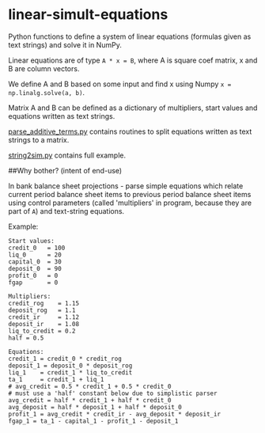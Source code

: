 # linear-simult-equations
Python functions to define a system of linear equations (formulas given as text strings) and solve it in NumPy.

Linear equations are of type ```A * x = B```, where A is square coef matrix,  x and B are column vectors.

We define A and B based on some input and find x using Numpy ```x = np.linalg.solve(a, b)```.

Matrix A and B can be defined as a dictionary of multipliers, start values and equations written as text strings.

[parse_additive_terms.py](parse_additive_terms.py) contains routines to split equations written as text strings to a matrix.

[string2sim.py](string2sim.py) contains full example. 

##Why bother? (intent of end-use)

In bank balance sheet projections - parse simple equations which relate current period balance sheet items to previous period balance sheet items using control parameters (called 'multipliers' in program, because they are part of ```A```) and text-string equations.

Example:
```
Start values:
credit_0   = 100
liq_0      = 20
capital_0  = 30
deposit_0  = 90
profit_0   = 0
fgap       = 0 

Multipliers:
credit_rog    = 1.15
deposit_rog   = 1.1
credit_ir     = 1.12
deposit_ir    = 1.08
liq_to_credit = 0.2
half = 0.5

Equations:
credit_1 = credit_0 * credit_rog 
deposit_1 = deposit_0 * deposit_rog 
liq_1    = credit_1 * liq_to_credit
ta_1     = credit_1 + liq_1
# avg_credit = 0.5 * credit_1 + 0.5 * credit_0
# must use a 'half' constant below due to simplistic parser
avg_credit = half * credit_1 + half * credit_0  
avg_deposit = half * deposit_1 + half * deposit_0  
profit_1 = avg_credit * credit_ir - avg_deposit * deposit_ir
fgap_1 = ta_1 - capital_1 - profit_1 - deposit_1
```
